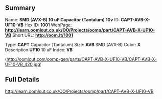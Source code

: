 

 ## Summary
Name: __SMD (AVX-B) 10 uF Capacitor (Tantalum) 10v__
ID: __CAPT-AVB-X-UF10-VB__
Hex ID: __1001__
WebPage: __http://learn.oomlout.co.uk/OO/Projects/oomp/part/CAPT-AVB-X-UF10-VB__
Short URL: __http://oom.lt/1001__

Type: __CAPT__ Capacitor (Tantalum) 
Size: __AVB__ SMD (AVX-B) 
Color: __X__  
Description __UF10__ 10 uF 
Index: __VB__


(http://oomlout.com/oomp-gen/parts/CAPT-AVB-X-UF10-VB/CAPT-AVB-X-UF10-VB_420.jpg)


 ## Full Details
 http://learn.oomlout.co.uk/OO/Projects/oomp/part/CAPT-AVB-X-UF10-VB














